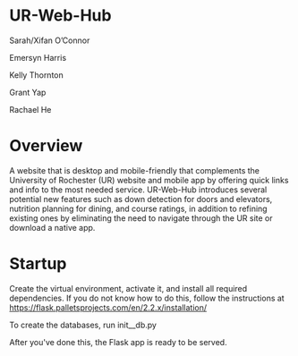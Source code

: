 # UR-Web-Hub
Sarah/Xifan O’Connor

Emersyn Harris

Kelly Thornton

Grant Yap

Rachael He 

# Overview

A website that is desktop and mobile-friendly that complements the University of Rochester (UR) website and mobile app by offering quick links and info to the most needed service. UR-Web-Hub introduces several potential new features such as down detection for doors and elevators, nutrition planning for dining, and course ratings, in addition to refining existing ones by eliminating the need to navigate through the UR site or download a native app. 

# Startup

Create the virtual environment, activate it, and install all required dependencies. If you do not know how to do this, follow the instructions at https://flask.palletsprojects.com/en/2.2.x/installation/

To create the databases, run init__db.py

After you've done this, the Flask app is ready to be served.